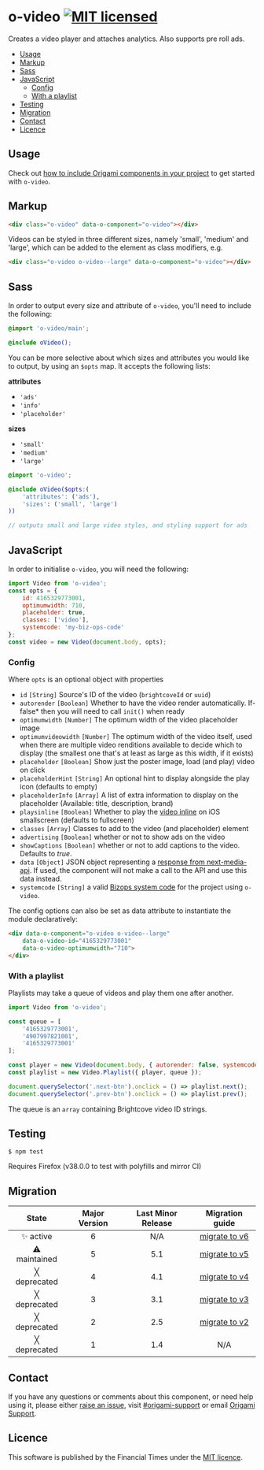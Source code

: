 # o-video [![MIT licensed](https://img.shields.io/badge/license-MIT-blue.svg)](#licence)

Creates a video player and attaches analytics. Also supports pre roll ads.

- [Usage](#usage)
- [Markup](#markup)
- [Sass](#sass)
- [JavaScript](#javascript)
	- [Config](#config)
	- [With a playlist](#with-a-playlist)
- [Testing](#testing)
- [Migration](#migration)
- [Contact](#contact)
- [Licence](#licence)

## Usage

Check out [how to include Origami components in your project](https://origami.ft.com/docs/components/#including-origami-components-in-your-project) to get started with `o-video`.

## Markup

```html
<div class="o-video" data-o-component="o-video"></div>
```

Videos can be styled in three different sizes, namely 'small', 'medium' and 'large', which can be added to the element as class modifiers, e.g.

```html
<div class="o-video o-video--large" data-o-component="o-video"></div>
```

## Sass

In order to output every size and attribute of `o-video`, you'll need to include the following:

```scss
@import 'o-video/main';

@include oVideo();
```

You can be more selective about which sizes and attributes you would like to output, by using an `$opts` map. It accepts the following lists:

**attributes**
- `'ads'`
- `'info'`
- `'placeholder'`

**sizes**
- `'small'`
- `'medium'`
- `'large'`

```scss
@import 'o-video';

@include oVideo($opts:(
	'attributes': ('ads'),
	'sizes': ('small', 'large')
))

// outputs small and large video styles, and styling support for ads
```

## JavaScript

In order to initialise `o-video`, you will need the following:

```js
import Video from 'o-video';
const opts = {
	id: 4165329773001,
	optimumwidth: 710,
	placeholder: true,
	classes: ['video'],
	systemcode: 'my-biz-ops-code'
};
const video = new Video(document.body, opts);
```

### Config

Where `opts` is an optional object with properties

- `id` `[String]` Source's ID of the video (`brightcoveId` or `uuid`)
- `autorender` `[Boolean]` Whether to have the video render automatically. If-false* then you will need to call `init()` when ready
- `optimumwidth` `[Number]` The optimum width of the video placeholder image
- `optimumvideowidth` `[Number]` The optimum width of the video itself, used when there are multiple video renditions available to
 decide which to display (the smallest one that's at least as large as this width, if it exists)
- `placeholder` `[Boolean]` Show just the poster image, load (and play) video on click
- `placeholderHint` `[String]` An optional hint to display alongside the play icon (defaults to empty)
- `placeholderInfo` `[Array]` A list of extra information to display on the placeholder (Available: title, description, brand)
- `playsinline` `[Boolean]` Whether to play the [video inline](https://webkit.org/blog/6784/new-video-policies-for-ios/) on iOS smallscreen (defaults to fullscreen)
- `classes` `[Array]` Classes to add to the video (and placeholder) element
- `advertising` `[Boolean]` whether or not to show ads on the video
- `showCaptions` `[Boolean]` whether or not to add captions to the video. Defaults to *true*.
- `data` `[Object]` JSON object representing a [response from next-media-api](https://next-media-api.ft.com/v1/eebe9cb5-8d4c-3bd7-8dd9-50e869e2f526). If used, the component will not make a call to the API and use this data instead.
- `systemcode` `[String]` a valid [Bizops system code](https://biz-ops.in.ft.com/list/Systems) for the project using `o-video`.

The config options can also be set as data attribute to instantiate the module declaratively:

```html
<div data-o-component="o-video o-video--large"
	data-o-video-id="4165329773001"
	data-o-video-optimumwidth="710">
</div>
```

### With a playlist

Playlists may take a queue of videos and play them one after another.

```js
import Video from 'o-video';

const queue = [
	'4165329773001',
	'4907997821001',
	'4165329773001'
];

const player = new Video(document.body, { autorender: false, systemcode: 'my-biz-ops-code' });
const playlist = new Video.Playlist({ player, queue });

document.querySelector('.next-btn').onclick = () => playlist.next();
document.querySelector('.prev-btn').onclick = () => playlist.prev();
```

The queue is an `array` containing Brightcove video ID strings.

## Testing
```
$ npm test
```
Requires Firefox (v38.0.0 to test with polyfills and mirror CI)


## Migration

State | Major Version | Last Minor Release | Migration guide |
:---: | :---: | :---: | :---:
✨ active | 6 | N/A | [migrate to v6](MIGRATION.md#migrating-from-v5-to-v6) |
⚠ maintained | 5 | 5.1 | [migrate to v5](MIGRATION.md#migrating-from-v4-to-v5) |
╳ deprecated| 4 | 4.1 | [migrate to v4](MIGRATION.md#migrating-from-v3-to-v4) |
╳ deprecated | 3 | 3.1 | [migrate to v3](MIGRATION.md#migrating-from-v2-to-v3) |
╳ deprecated | 2 | 2.5 | [migrate to v2](MIGRATION.md#migrating-from-v1-to-v2) |
╳ deprecated | 1 | 1.4 | N/A |

## Contact

If you have any questions or comments about this component, or need help using it, please either [raise an issue](https://github.com/Financial-Times/o-video/issues), visit [#origami-support](https://financialtimes.slack.com/messages/origami-support/) or email [Origami Support](mailto:origami-support@ft.com).

## Licence

This software is published by the Financial Times under the [MIT licence](http://opensource.org/licenses/MIT).
